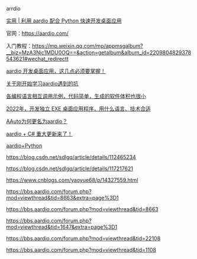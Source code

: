 arrdio

[实用 | 利用 aardio 配合 Python 快速开发桌面应用](https://zhuanlan.zhihu.com/p/423069793)


官网：https://aardio.com/

入门教程：https://mp.weixin.qq.com/mp/appmsgalbum?__biz=MzA3Njc1MDU0OQ==&action=getalbum&album_id=2209804829378543621#wechat_redirectt



[aardio 开发桌面应用，这几点必须要掌握！](https://www.jianshu.com/p/9a3f3d8e06ec)

[关于刚开始学习aardio遇到的坑](https://zhuanlan.zhihu.com/p/569516704)

[各编程语言相互调用示例，代码简单，生成的软件体积也很小](https://www.toutiao.com/article/7117577793591837223/?wid=1680143877130)

[2022年，开发独立 EXE 桌面应用程序，用什么语言、技术合适](https://www.toutiao.com/article/7128984127860359684/?log_from=b789d2d2bc7bf_1660979642894&wid=1664952749952)

[AAuto为何更名为aardio？](https://www.zhihu.com/question/36703069)

[aardio + C# 重大更新来了！](https://zhuanlan.zhihu.com/p/482086533)

[aardio+Python](https://zhuanlan.zhihu.com/p/360244294)


https://blog.csdn.net/sdlgq/article/details/112465234

https://blog.csdn.net/sdlgq/article/details/117217621

https://www.cnblogs.com/yaoyue68/p/14327559.html


https://bbs.aardio.com/forum.php?mod=viewthread&tid=8663&extra=page%3D1

https://bbs.aardio.com/forum.php?mod=viewthread&tid=8663

https://bbs.aardio.com/forum.php?mod=viewthread&tid=1647&extra=page%3D1


https://bbs.aardio.com/forum.php?mod=viewthread&tid=22108

https://bbs.aardio.com/forum.php?mod=viewthread&tid=1108
